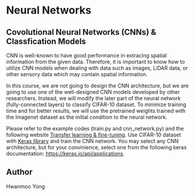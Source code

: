 # Neural Networks

## Covolutional Neural Networks (CNNs) & Classfication Models
CNN is well-known to have good performance in extracing spatial information from the given data. Therefore, it is important to know how to utilize CNN models when dealing with data such as images, LiDAR data, or other sensory data which may contain spatial information. 

In this course, we are not going to design the CNN architecture, but we are going to use one of the well-designed CNN models developed by other researchers. Instead, we will modify the later part of the neural network (fully-connected layers) to classify CIFAR-10 dataset. To minimize training time and for better results, we will use the pretrained weights trained with the Imagenet dataset as the initial condition to the neural network. 

Please refer to the example codes (train.py and cnn_network.py) and the following website [Transfer learning & fine-tuning](https://keras.io/guides/transfer_learning/). Use CIFAR-10 dataset with [Keras library](https://keras.io/api/datasets/cifar10/) and train the CNN network. You may select any CNN architecture, but for your convinience, select one from the following keras documentation: https://keras.io/api/applications.

## Author
Hwanmoo Yong